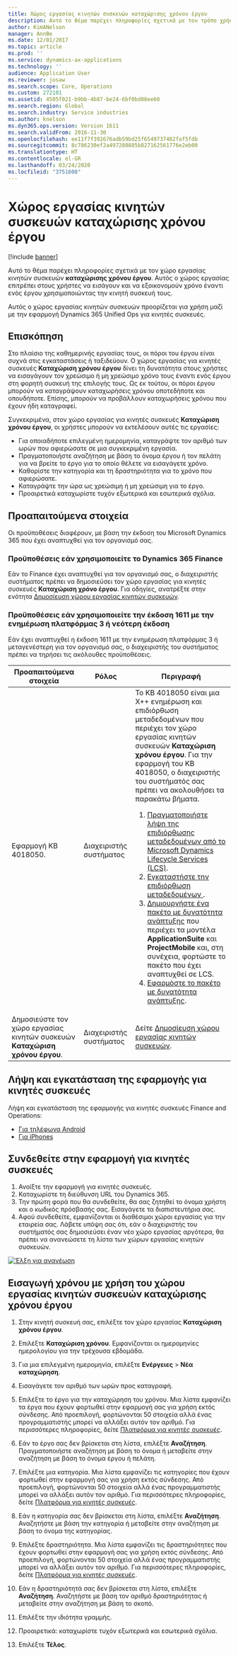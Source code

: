 ```yaml
---
title: Χώρος εργασίας κινητών συσκευών καταχώρισης χρόνου έργου
description: Αυτό το θέμα παρέχει πληροφορίες σχετικά με τον τρόπο χρήσης του χώρου εργασίας κινητών συσκευών καταχώρισης χρόνου έργου. Αυτός ο χώρος εργασίας επιτρέπει στους χρήστες να εισάγουν και να εξοικονομούν χρόνο έναντι ενός έργου χρησιμοποιώντας την κινητή συσκευή τους.
author: KimANelson
manager: AnnBe
ms.date: 12/01/2017
ms.topic: article
ms.prod: ''
ms.service: dynamics-ax-applications
ms.technology: ''
audience: Application User
ms.reviewer: josaw
ms.search.scope: Core, Operations
ms.custom: 272101
ms.assetid: 4505f021-b9bb-4b87-be24-6bf0bd88ee60
ms.search.region: Global
ms.search.industry: Service industries
ms.author: knelson
ms.dyn365.ops.version: Version 1611
ms.search.validFrom: 2016-11-30
ms.openlocfilehash: ee11f7f392676adb59bd25f6549737482faf5fdb
ms.sourcegitcommit: 8c786230ef2a497280885b827162561776e2eb00
ms.translationtype: HT
ms.contentlocale: el-GR
ms.lasthandoff: 03/24/2020
ms.locfileid: "3751608"
---
```

# <a name="project-time-entry-mobile-workspace"></a>Χώρος εργασίας κινητών συσκευών καταχώρισης χρόνου έργου

[!include [banner](../includes/banner.md)]

Αυτό το θέμα παρέχει πληροφορίες σχετικά με τον χώρο εργασίας κινητών συσκευών **καταχώρισης χρόνου έργου**. Αυτός ο χώρος εργασίας επιτρέπει στους χρήστες να εισάγουν και να εξοικονομούν χρόνο έναντι ενός έργου χρησιμοποιώντας την κινητή συσκευή τους.

Αυτός ο χώρος εργασίας κινητών συσκευών προορίζεται για χρήση μαζί με την εφαρμογή Dynamics 365 Unified Ops για κινητές συσκευές. 

## <a name="overview"></a>Επισκόπηση
Στο πλαίσιο της καθημερινής εργασίας τους, οι πόροι του έργου είναι συχνά στις εγκαταστάσεις ή ταξιδεύουν. Ο χώρος εργασίας για κινητές συσκευές **Καταχώριση χρόνου έργου** δίνει τη δυνατότητα στους χρήστες να εισαγάγουν τον χρεώσιμο ή μη χρεώσιμο χρόνο τους έναντι ενός έργου στη φορητή συσκευή της επιλογής τους. Ως εκ τούτου, οι πόροι έργου μπορούν να καταγράψουν καταχωρήσεις χρόνου οποτεδήποτε και οπουδήποτε. Επίσης, μπορούν να προβάλλουν καταχωρήσεις χρόνου που έχουν ήδη καταγραφεί. 

Συγκεκριμένα, στον χώρο εργασίας για κινητές συσκευές **Καταχώριση χρόνου έργου**, οι χρήστες μπορούν να εκτελέσουν αυτές τις εργασίες:

-   Για οποιαδήποτε επιλεγμένη ημερομηνία, καταγράψτε τον αριθμό των ωρών που αφιερώσατε σε μια συγκεκριμένη εργασία.
-   Πραγματοποιήστε αναζήτηση με βάση το όνομα έργου ή τον πελάτη για να βρείτε το έργο για το οποίο θέλετε να εισαγάγετε χρόνο.
-   Καθορίστε την κατηγορία και τη δραστηριότητα για το χρόνο που αφιερώσατε.
-   Καταγράψτε την ώρα ως χρεώσιμη ή μη χρεώσιμη για το έργο.
-   Προαιρετικά καταχωρίστε τυχόν εξωτερικά και εσωτερικά σχόλια.

## <a name="prerequisites"></a>Προαπαιτούμενα στοιχεία
Οι προϋποθέσεις διαφέρουν, με βάση την έκδοση του Microsoft Dynamics 365 που έχει αναπτυχθεί για τον οργανισμό σας.

### <a name="prerequisites-if-you-use-dynamics-365-finance"></a>Προϋποθέσεις εάν χρησιμοποιείτε το Dynamics 365 Finance
Εάν το Finance έχει αναπτυχθεί για τον οργανισμό σας, ο διαχειριστής συστήματος πρέπει να δημοσιεύσει τον χώρο εργασίας για κινητές συσκευές **Καταχώριση χρόνο έργου**. Για οδηγίες, ανατρέξτε στην ενότητα [Δημοσίευση χώρου εργασίας κινητών συσκευών](../../dev-itpro/mobile-apps/publish-mobile-workspace.md).

### <a name="prerequisites-if-you-use-version-1611-with-platform-update-3-or-later"></a>Προϋποθέσεις εάν χρησιμοποιείτε την έκδοση 1611 με την ενημέρωση πλατφόρμας 3 ή νεότερη έκδοση
Εάν έχει αναπτυχθεί η έκδοση 1611 με την ενημέρωση πλατφόρμας 3 ή μεταγενέστερη για τον οργανισμό σας, ο διαχειριστής του συστήματος πρέπει να τηρήσει τις ακόλουθες προϋποθέσεις. 

<table>
<thead>
<tr class="header">
<th>Προαπαιτούμενα στοιχεία</th>
<th>Ρόλος</th>
<th>Περιγραφή</th>
</tr>
</thead>
<tbody>
<tr class="odd">

<td>Εφαρμογή KB 4018050.</td>
<td>Διαχειριστής συστήματος</td>
<td>Το KB 4018050 είναι μια X++ ενημέρωση και επιδιόρθωση μεταδεδομένων που περιέχει τον χώρο εργασίας κινητών συσκευών <strong>Καταχώριση χρόνου έργου</strong>. Για την εφαρμογή του KB 4018050, ο διαχειριστής του συστήματός σας πρέπει να ακολουθήσει τα παρακάτω βήματα.
<ol>
<li><a href="../../dev-itpro/migration-upgrade/download-hotfix-lcs.md">Πραγματοποιήστε λήψη της επιδιόρθωσης μεταδεδομένων από το Microsoft Dynamics Lifecycle Services (LCS)</a>.</li>
<li><a href="../../dev-itpro/migration-upgrade/install-metadata-hotfix-package.md">Εγκαταστήστε την επιδιόρθωση μεταδεδομένων </a>.</li>
<li><a href="../../dev-itpro/deployment/create-apply-deployable-package.md">Δημιουργήστε ένα πακέτο με δυνατότητα ανάπτυξης</a> που περιέχει τα μοντέλα <strong>ApplicationSuite</strong> και <strong>ProjectMobile</strong> και, στη συνέχεια, φορτώστε το πακέτο που έχει αναπτυχθεί σε LCS.</li>
<li><a href="../../dev-itpro/deployment/apply-deployable-package-system.md">Εφαρμόστε το πακέτο με δυνατότητα ανάπτυξης</a>.</li>

</ol></td>
</tr>
<tr class="even">
<td>Δημοσιεύστε τον χώρο εργασίας κινητών συσκευών <strong>Καταχώριση χρόνου έργου</strong>.</td>
<td>Διαχειριστής συστήματος</td>
<td>Δείτε <a href="../../dev-itpro/mobile-apps/publish-mobile-workspace.md">Δημοσίευση χώρου εργασίας κινητών συσκευών</a>.</td>
</tr>
</tbody>
</table>

## <a name="download-and-install-the-mobile-app"></a>Λήψη και εγκατάσταση της εφαρμογής για κινητές συσκευές

Λήψη και εγκατάσταση της εφαρμογής για κινητές συσκευές Finance and Operations:

-   [Για τηλέφωνα Android](https://go.microsoft.com/fwlink/?linkid=850662)
-   [Για iPhones](https://go.microsoft.com/fwlink/?linkid=850663)

## <a name="sign-in-to-the-mobile-app"></a>Συνδεθείτε στην εφαρμογή για κινητές συσκευές
1.  Ανοίξτε την εφαρμογή για κινητές συσκευές.
2.  Καταχωρίστε τη διεύθυνση URL του Dynamics 365.
3.  Την πρώτη φορά που θα συνδεθείτε, θα σας ζητηθεί το όνομα χρήστη και ο κωδικός πρόσβασής σας. Εισαγάγετε τα διαπιστευτήρια σας.
4.  Αφού συνδεθείτε, εμφανίζονται οι διαθέσιμοι χώροι εργασίας για την εταιρεία σας. Λάβετε υπόψη σας ότι, εάν ο διαχειριστής του συστήματός σας δημοσιεύσει έναν νέο χώρο εργασίας αργότερα, θα πρέπει να ανανεώσετε τη λίστα των χώρων εργασίας κινητών συσκευών.

[![Έλξη για ανανέωση](./media/pull-to-refresh-list-of-workspaces-183x300.png)](./media/pull-to-refresh-list-of-workspaces.png)

## <a name="enter-time-by-using-the-project-time-entry-mobile-workspace"></a>Εισαγωγή χρόνου με χρήση του χώρου εργασίας κινητών συσκευών καταχώρισης χρόνου έργου
1.  Στην κινητή συσκευή σας, επιλέξτε τον χώρο εργασίας **Καταχώριση χρόνου έργου**.
2.  Επιλέξτε **Καταχώριση χρόνου**. Εμφανίζονται οι ημερομηνίες ημερολογίου για την τρέχουσα εβδομάδα.
3.  Για μια επιλεγμένη ημερομηνία, επιλέξτε **Ενέργειες** &gt; **Νέα καταχώρηση**.
4.  Εισαγάγετε τον αριθμό των ωρών προς καταγραφή.
5.  Επιλέξτε το έργο για την καταχώρηση του χρόνου. Μια λίστα εμφανίζει τα έργα που έχουν φορτωθεί στην εφαρμογή σας για χρήση εκτός σύνδεσης. Από προεπιλογή, φορτώνονται 50 στοιχεία αλλά ένας προγραμματιστής μπορεί να αλλάξει αυτόν τον αριθμό. Για περισσότερες πληροφορίες, δείτε [Πλατφόρμα για κινητές συσκευές](../../dev-itpro/mobile-apps/platform/mobile-platform-home-page.md).
6.  Εάν το έργο σας δεν βρίσκεται στη λίστα, επιλέξτε **Αναζήτηση**. Πραγματοποιήστε αναζήτηση με βάση το όνομα ή μεταβείτε στην αναζήτηση με βάση το όνομα έργου ή πελάτη.
7.  Επιλέξτε μια κατηγορία. Μια λίστα εμφανίζει τις κατηγορίες που έχουν φορτωθεί στην εφαρμογή σας για χρήση εκτός σύνδεσης. Από προεπιλογή, φορτώνονται 50 στοιχεία αλλά ένας προγραμματιστής μπορεί να αλλάξει αυτόν τον αριθμό. Για περισσότερες πληροφορίες, δείτε [Πλατφόρμα για κινητές συσκευές](../../dev-itpro/mobile-apps/platform/mobile-platform-home-page.md).
8.  Εάν η κατηγορία σας δεν βρίσκεται στη λίστα, επιλέξτε **Αναζήτηση**. Αναζητήστε με βάση την κατηγορία ή μεταβείτε στην αναζήτηση με βάση το όνομα της κατηγορίας.
9.  Επιλέξτε δραστηριότητα. Μια λίστα εμφανίζει τις δραστηριότητες που έχουν φορτωθεί στην εφαρμογή σας για χρήση εκτός σύνδεσης. Από προεπιλογή, φορτώνονται 50 στοιχεία αλλά ένας προγραμματιστής μπορεί να αλλάξει αυτόν τον αριθμό. Για περισσότερες πληροφορίες, δείτε [Πλατφόρμα για κινητές συσκευές](../../dev-itpro/mobile-apps/platform/mobile-platform-home-page.md).
10. Εάν η δραστηριότητά σας δεν βρίσκεται στη λίστα, επιλέξτε **Αναζήτηση**. Αναζητήστε με βάση τον αριθμό δραστηριότητας ή μεταβείτε στην αναζήτηση με βάση το σκοπό.

11. Επιλέξτε την ιδιότητα γραμμής.
12. Προαιρετικά: καταχωρίστε τυχόν εξωτερικά και εσωτερικά σχόλια.
13. Επιλέξτε **Τέλος**.
